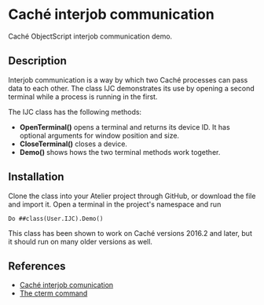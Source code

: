 # Caché interjob communication
Caché ObjectScript interjob communication demo.

## Description
Interjob communication is a way by which two Caché processes can pass data to each other. 
The class IJC demonstrates its use by opening a second terminal while a process is running in the first.

The IJC class has the following methods:
- **OpenTerminal()** opens a terminal and returns its device ID. It has optional arguments for window position and size.
- **CloseTerminal()** closes a device.
- **Demo()** shows hows the two terminal methods work together.

## Installation
Clone the class into your Atelier project through GitHub, or download the file and import it. Open a terminal in the project's namespace and run
```
Do ##class(User.IJC).Demo()
```

This class has been shown to work on Caché versions 2016.2 and later, but it should run on many older versions as well.

## References
- [Caché interjob comunication](https://docs.intersystems.com/latest/csp/docbook/DocBook.UI.Page.cls?KEY=GIOD_interproccomm#GIOD_ipc_cacheprocs)
- [The cterm command](http://docs.intersystems.com/latest/csp/docbook/DocBook.UI.Page.cls?KEY=GTER_batch#GTER_B173367)
